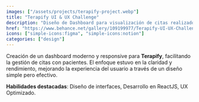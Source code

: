 ```yaml
---
images: ["/assets/projects/terapify-project.webp"]
title: "Terapify UI & UX Challenge"
description: "Diseño de Dashboard para visualización de citas realizado para Terapify."
href: "https://www.behance.net/gallery/109199977/Terapify-UI-UX-Challenge"
icons: ["simple-icons:figma", "simple-icons:notion"]
categories: ["design"]
---
```


Creación de un dashboard moderno y responsive para **Terapify**, facilitando la gestión de citas con pacientes. El enfoque estuvo en la claridad y rendimiento, mejorando la experiencia del usuario a través de un diseño simple pero efectivo.

**Habilidades destacadas**: Diseño de interfaces, Desarrollo en ReactJS, UX Optimizado.
